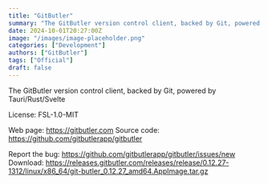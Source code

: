```yaml
---
title: "GitButler"
summary: "The GitButler version control client, backed by Git, powered by Tauri/Rust/Svelte."
date: 2024-10-01T20:27:00Z
image: "/images/image-placeholder.png"
categories: ["Development"]
authors: ["GitButler"]
tags: ["Official"]
draft: false
---
```


The GitButler version control client, backed by Git, powered by Tauri/Rust/Svelte

License: FSL-1.0-MIT

Web page: <https://gitbutler.com>
Source code: <https://github.com/gitbutlerapp/gitbutler>

Report the bug: <https://github.com/gitbutlerapp/gitbutler/issues/new>
Download: <https://releases.gitbutler.com/releases/release/0.12.27-1312/linux/x86_64/git-butler_0.12.27_amd64.AppImage.tar.gz>
